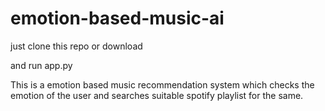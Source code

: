 # emotion-based-music-ai

just clone this repo or download

and run app.py 

This is a emotion based music recommendation system which checks the emotion of the user and searches suitable spotify playlist for the same.
